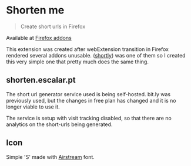 # Shorten me

> Create short urls in Firefox

Available at [Firefox addons](https://addons.mozilla.org/en-US/firefox/addon/shorten_me/)

This extension was created after webExtension transition in Firefox rendered several addons unusable. ([shortly](https://github.com/aloshbennett/shortly)) was one of them so I created this very simple one that pretty much does the same thing.

## shorten.escalar.pt

The short url generator service used is being self-hosted. bit.ly was previously used, but the changes in free plan has changed and it is no longer viable to use it.

The service is setup with visit tracking disabled, so that there are no analytics on the short-urls being generated.

## Icon

Simple 'S' made with [Airstream](https://www.fontsquirrel.com/fonts/Airstream) font.
